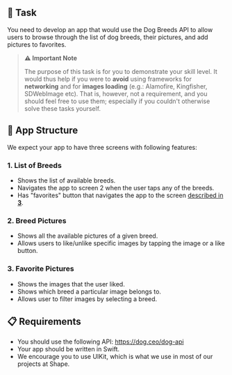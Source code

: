 



## 🎯 Task

You need to develop an app that would use the Dog Breeds API to allow users to browse through the list of dog breeds, their pictures, and add pictures to favorites.

> **⚠️ Important Note**
> 
> The purpose of this task is for you to demonstrate your skill level. It would thus help if you were to **avoid** using frameworks for **networking** and for **images loading** (e.g.: Alamofire, Kingfisher, SDWebImage etc). That is, however, not a requirement, and you should feel free to use them; especially if you couldn't otherwise solve these tasks yourself.

## 📱 App Structure

We expect your app to have three screens with following features:

### 1. List of Breeds

- Shows the list of available breeds.
- Navigates the app to screen 2 when the user taps any of the breeds.
- Has "favorites" button that navigates the app to the screen [described in **3**]().

### 2. Breed Pictures

- Shows all the available pictures of a given breed.
- Allows users to like/unlike specific images by tapping the image or a like button.

### 3. Favorite Pictures

- Shows the images that the user liked.
- Shows which breed a particular image belongs to.
- Allows user to filter images by selecting a breed.

## 📋 Requirements

- You should use the following API: https://dog.ceo/dog-api
- Your app should be written in Swift.
- We encourage you to use UIKit, which is what we use in most of our projects at Shape.


